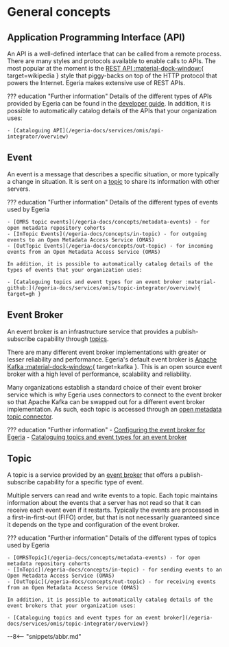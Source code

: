 <!-- SPDX-License-Identifier: CC-BY-4.0 -->
<!-- Copyright Contributors to the Egeria project. -->

# General concepts

## Application Programming Interface (API)

An API is a well-defined interface that can be called from a remote process.
There are many styles and protocols available to enable calls to APIs. The most popular at the moment is
the [REST API :material-dock-window:](https://en.wikipedia.org/wiki/Representational_state_transfer){ target=wikipedia }
style that piggy-backs on top of the HTTP protocol that powers the Internet. Egeria makes extensive use of REST APIs.

??? education "Further information"
    Details of the different types of APIs provided by Egeria can be found in the [developer guide](/egeria-docs/guides/developer/guide).
    In addition, it is possible to automatically catalog details of the APIs that your organization uses:
    
    - [Cataloguing API](/egeria-docs/services/omis/api-integrator/overview)

## Event

An event is a message that describes a specific situation, or more typically a change in situation.
It is sent on a [topic](#topic) to share its information with other servers.

??? education "Further information"
    Details of the different types of events used by Egeria

    - [OMRS topic events](/egeria-docs/concepts/metadata-events) - for open metadata repository cohorts
    - [InTopic Events](/egeria-docs/concepts/in-topic) - for outgoing events to an Open Metadata Access Service (OMAS)
    - [OutTopic Events](/egeria-docs/concepts/out-topic) - for incoming events from an Open Metadata Access Service (OMAS)

    In addition, it is possible to automatically catalog details of the types of events that your organization uses:
    
    - [Cataloguing topics and event types for an event broker :material-github:](/egeria-docs/services/omis/topic-integrator/overview){ target=gh }

## Event Broker

An event broker is an infrastructure service that provides a publish-subscribe capability
through [topics](#topic).

There are many different event broker implementations with greater or
lesser reliability and performance.
Egeria's default event broker is [Apache Kafka :material-dock-window:](https://kafka.apache.org/){ target=kafka }.
This is an open source event broker with a high level of performance, scalability and reliability.

Many organizations establish a standard choice of their event
broker service which is why Egeria uses connectors to connect to the event broker so that Apache Kafka can be swapped out
for a different event broker implementation.
As such, each topic is accessed through an
[open metadata topic connector](/egeria-docs/connectors/runtime/#open-metadata-topic-connectors).

??? education "Further information"
    - [Configuring the event broker for Egeria](/egeria-docs/concepts/event-bus)
    - [Cataloguing topics and event types for an event broker](/egeria-docs/services/omis/topic-integrator/overview)

## Topic

A topic is a service provided by an [event broker](#event-broker) that offers
a publish-subscribe capability for a specific type of event.

Multiple servers can read and write events to a topic.
Each topic maintains information about the events that a server has not read so that
it can receive each event even if it restarts.
Typically the events are processed in a first-in-first-out (FIFO)
order, but that is not necessarily guaranteed since it depends on the type and configuration of the event broker.

??? education "Further information"
    Details of the different types of topics used by Egeria

    - [OMRSTopic](/egeria-docs/concepts/metadata-events) - for open metadata repository cohorts
    - [InTopic](/egeria-docs/concepts/in-topic) - for sending events to an Open Metadata Access Service (OMAS)
    - [OutTopic](/egeria-docs/concepts/out-topic) - for receiving events from an Open Metadata Access Service (OMAS)

    In addition, it is possible to automatically catalog details of the event brokers that your organization uses:
    
    - [Cataloguing topics and event types for an event broker](/egeria-docs/services/omis/topic-integrator/overview)}

--8<-- "snippets/abbr.md"
